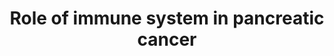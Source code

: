 ---
annotations:
- type: Disease Ontology
  value: pancreatic cancer
- type: Pathway Ontology
  value: immune response pathway
- type: Cell Type Ontology
  value: T cell
authors:
- DanaMustafa
- Mkutmon
- Eweitz
description: Role of the immune system in PDAC (TEST)
last-edited: 2021-06-05
organisms:
- Homo sapiens
redirect_from:
- /index.php/Pathway:WP5078
- /instance/WP5078
schema-jsonld:
- '@context': https://schema.org/
  '@id': https://wikipathways.github.io/pathways/WP5078.html
  '@type': Dataset
  creator:
    '@type': Organization
    name: WikiPathways
  description: Role of the immune system in PDAC (TEST)
  keywords:
  - ''
  - CTLA-4
  - CD40
  - NFKB2
  - VEGFA
  - FAP-a
  - CD28
  - TGFB2
  - CD86
  - Gal-9
  - VEGFB
  - Gal-3
  - VEGFD
  - PD-L2
  - activation
  - PGF
  - PD-1
  - IDO
  - IL10
  - 4-1BB-L
  - 'MHC '
  - TCR
  - B7-H3
  - RELB
  - VEGFC
  - 4-1BB
  - OX40
  - NFKB1
  - Gal-1
  - REL
  - B7-H4
  - PD-L1
  - TGFB1
  - CD40-L
  - TGFB3
  - RELA
  - CD80
  - OX40-L
  license: CC0
  name: Role of immune system in pancreatic cancer
seo: CreativeWork
title: Role of immune system in pancreatic cancer
wpid: WP5078
---